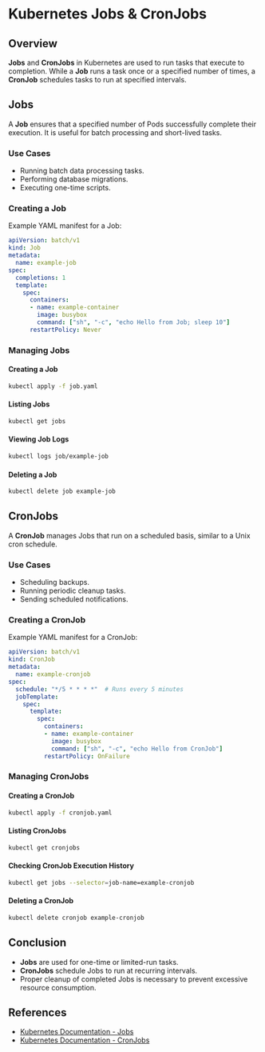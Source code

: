 # Kubernetes Jobs & CronJobs

## Overview
**Jobs** and **CronJobs** in Kubernetes are used to run tasks that execute to completion. While a **Job** runs a task once or a specified number of times, a **CronJob** schedules tasks to run at specified intervals.

## Jobs
A **Job** ensures that a specified number of Pods successfully complete their execution. It is useful for batch processing and short-lived tasks.

### Use Cases
- Running batch data processing tasks.
- Performing database migrations.
- Executing one-time scripts.

### Creating a Job
Example YAML manifest for a Job:
```yaml
apiVersion: batch/v1
kind: Job
metadata:
  name: example-job
spec:
  completions: 1
  template:
    spec:
      containers:
      - name: example-container
        image: busybox
        command: ["sh", "-c", "echo Hello from Job; sleep 10"]
      restartPolicy: Never
```

### Managing Jobs
#### Creating a Job
```sh
kubectl apply -f job.yaml
```

#### Listing Jobs
```sh
kubectl get jobs
```

#### Viewing Job Logs
```sh
kubectl logs job/example-job
```

#### Deleting a Job
```sh
kubectl delete job example-job
```

## CronJobs
A **CronJob** manages Jobs that run on a scheduled basis, similar to a Unix cron schedule.

### Use Cases
- Scheduling backups.
- Running periodic cleanup tasks.
- Sending scheduled notifications.

### Creating a CronJob
Example YAML manifest for a CronJob:
```yaml
apiVersion: batch/v1
kind: CronJob
metadata:
  name: example-cronjob
spec:
  schedule: "*/5 * * * *"  # Runs every 5 minutes
  jobTemplate:
    spec:
      template:
        spec:
          containers:
          - name: example-container
            image: busybox
            command: ["sh", "-c", "echo Hello from CronJob"]
          restartPolicy: OnFailure
```

### Managing CronJobs
#### Creating a CronJob
```sh
kubectl apply -f cronjob.yaml
```

#### Listing CronJobs
```sh
kubectl get cronjobs
```

#### Checking CronJob Execution History
```sh
kubectl get jobs --selector=job-name=example-cronjob
```

#### Deleting a CronJob
```sh
kubectl delete cronjob example-cronjob
```

## Conclusion
- **Jobs** are used for one-time or limited-run tasks.
- **CronJobs** schedule Jobs to run at recurring intervals.
- Proper cleanup of completed Jobs is necessary to prevent excessive resource consumption.

## References
- [Kubernetes Documentation - Jobs](https://kubernetes.io/docs/concepts/workloads/controllers/job/)
- [Kubernetes Documentation - CronJobs](https://kubernetes.io/docs/concepts/workloads/controllers/cron-jobs/)

